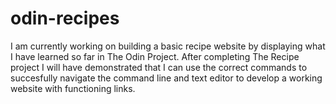 # odin-recipes
I am currently working on building a basic recipe website by displaying what I have learned so far in The Odin Project. After completing The Recipe project I will have demonstrated that I can use the correct commands to succesfully navigate the command line and text editor to develop a working website with functioning links.